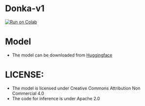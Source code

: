 # Donka-v1 

[![Run on Colab](https://colab.research.google.com/assets/colab-badge.svg)](https://colab.research.google.com/github/najdovski-stefan/Donka-v1/blob/main/Donka_v1_Inference_seq2seq_mk_en-GOOGLE-COLAB.ipynb)


# Model

- The model can be downloaded from [Huggingface](https://huggingface.co/stefan-n/Donka-v1)


# LICENSE:

- The model is licensed under Creative Commons Attribution Non Commercial 4.0
- The code for inference is under Apache 2.0
